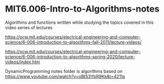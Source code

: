 # MIT6.006-Intro-to-Algorithms-notes

Algorithms and functions written while studying
the topics covered in this video series of lectures

https://ocw.mit.edu/courses/electrical-engineering-and-computer-science/6-006-introduction-to-algorithms-fall-2011/lecture-videos/

https://ocw.mit.edu/courses/electrical-engineering-and-computer-science/6-006-introduction-to-algorithms-spring-2020/lecture-videos/index.htm

DynamicProgramming notes folder is algorithms based on https://www.youtube.com/watch?v=oBt53YbR9Kk&t=4211s
